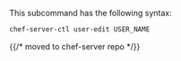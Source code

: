 This subcommand has the following syntax:

```bash
chef-server-ctl user-edit USER_NAME
```


{{/* moved to chef-server repo */}}

